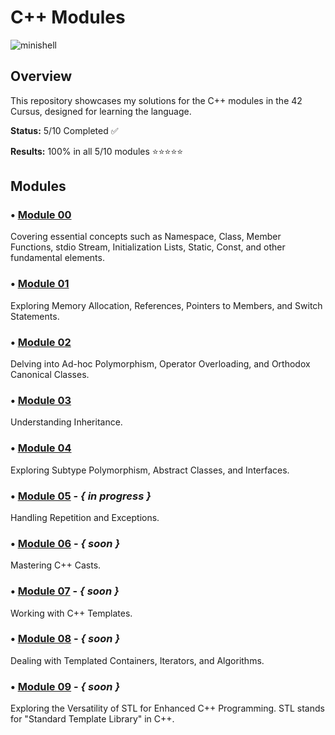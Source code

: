 # C++ Modules

![minishell](https://github.com/ayogun/42-project-badges/blob/main/badges/cppm.png?raw=true)

## Overview
This repository showcases my solutions for the C++ modules in the 42 Cursus, designed for learning the language.

**Status:** 5/10 Completed ✅

**Results:** 100% in all 5/10 modules ⭐️⭐️⭐️⭐️⭐️

## Modules

### • [Module 00](https://github.com/Steven-L-42/42-CPP_Modules/tree/main/Module-00)
Covering essential concepts such as Namespace, Class, Member Functions, stdio Stream, Initialization Lists, Static, Const, and other fundamental elements.

### • [Module 01](https://github.com/Steven-L-42/42-CPP_Modules/tree/main/Module-01)
Exploring Memory Allocation, References, Pointers to Members, and Switch Statements.

### • [Module 02](https://github.com/Steven-L-42/42-CPP_Modules/tree/main/Module-02)
Delving into Ad-hoc Polymorphism, Operator Overloading, and Orthodox Canonical Classes.

### • [Module 03](https://github.com/Steven-L-42/42-CPP_Modules/tree/main/Module-03)
Understanding Inheritance.

### • [Module 04](https://github.com/Steven-L-42/42-CPP_Modules/tree/main/Module-04)
Exploring Subtype Polymorphism, Abstract Classes, and Interfaces.

### • [Module 05](https://github.com/Steven-L-42/42-CPP_Modules/tree/main/Module-05) - *{ in progress }*
Handling Repetition and Exceptions.

### • [Module 06](https://github.com/Steven-L-42/42-CPP_Modules/tree/main/Module-06) - *{ soon }*
Mastering C++ Casts.

### • [Module 07](https://github.com/Steven-L-42/42-CPP_Modules/tree/main/Module-07) - *{ soon }*
Working with C++ Templates.

### • [Module 08](https://github.com/Steven-L-42/42-CPP_Modules/tree/main/Module-08) - *{ soon }*
Dealing with Templated Containers, Iterators, and Algorithms.

### • [Module 09](https://github.com/Steven-L-42/42-CPP_Modules/tree/main/Module-09) - *{ soon }*
Exploring the Versatility of STL for Enhanced C++ Programming. STL stands for "Standard Template Library" in C++.
